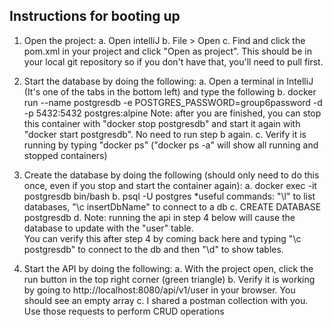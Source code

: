 Instructions for booting up
---------------------------
1. Open the project:
	a. Open intelliJ
	b. File > Open
	c. Find and click the pom.xml in your project and click "Open as project".  This should be in your local git repository so if you don't have that, you'll need to pull first.

2. Start the database by doing the following:
	a. Open a terminal in IntelliJ (It's one of the tabs in the bottom left) and type the following
	b. docker run --name postgresdb -e POSTGRES_PASSWORD=group6password -d -p 5432:5432 postgres:alpine
		Note: after you are finished, you can stop this container with "docker stop postgresdb" and start it again with "docker start postgresdb".  No need to run step b again.
	c. Verify it is running by typing "docker ps"  ("docker ps -a" will show all running and stopped containers)

3. Create the database by doing the following (should only need to do this once, even if you stop and start the container again):
	a. docker exec -it postgresdb bin/bash
	b. psql -U postgres
   		*useful commands: "\l" to list databases, "\c insertDbName" to connect to a db
	c. CREATE DATABASE postgresdb
	d. Note: running the api in step 4 below will cause the database to update with the "user" table.  
   		You can verify this after step 4 by coming back here and typing "\c postgresdb" to connect to the db and then "\d" to show tables.


3. Start the API by doing the following:
	a. With the project open, click the run button in the top right corner (green triangle)
	b. Verify it is working by going to http://localhost:8080/api/v1/user in your browser.  You should see an empty array
   	c. I shared a postman collection with you.  Use those requests to perform CRUD operations



